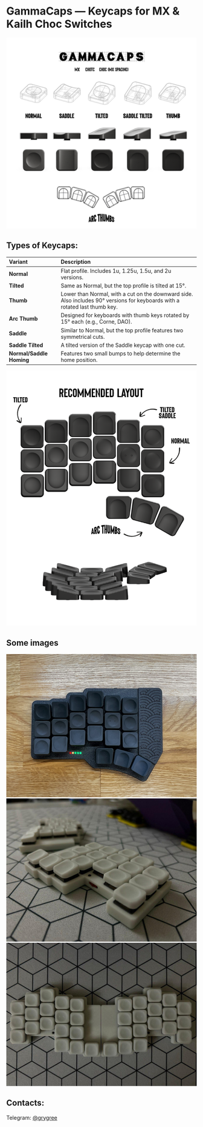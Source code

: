 # GammaCaps — Keycaps for MX & Kailh Choc Switches
![](./images/gammacaps.png)

## Types of Keycaps:
| Variant                   | Description                                                                                  |
| :------------------------ | :------------------------------------------------------------------------------------------- |
| **Normal**                | Flat profile. Includes 1u, 1.25u, 1.5u, and 2u versions.                                         |
| **Tilted**                | Same as Normal, but the top profile is tilted at 15°.                                        |
| **Thumb**                 | Lower than Normal, with a cut on the downward side. Also includes 90° versions for keyboards with a rotated last thumb key. |
| **Arc Thumb**             | Designed for keyboards with thumb keys rotated by 15° each (e.g., Corne, DAO).              |
| **Saddle**                | Similar to Normal, but the top profile features two symmetrical cuts.                         |
| **Saddle Tilted**         | A tilted version of the Saddle keycap with one cut.                                          |
| **Normal/Saddle Homing**  | Features two small bumps to help determine the home position.                                |

![](./images/recommended.png)

## Some images
![](./images/gamma.JPG)
![](./images/henki.jpg)
![](./images/henki2.jpg)

## Contacts:
Telegram: [@grygree](https://t.me/grygree)
